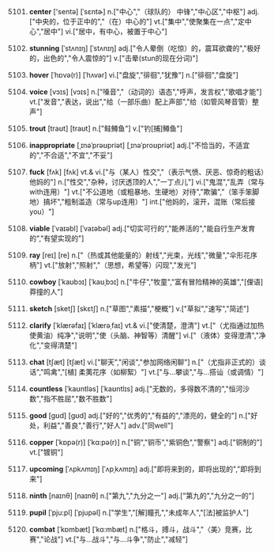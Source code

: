 5101. **center**
['sentə]  [ˈsɛntɚ]
n.["中心","（球队的） 中锋","中心区","中枢"]  adj.["中央的，位于正中的","（在）中心的"]  vt.["集中","使聚集在一点","定中心","居中"]  vi.["居中，有中心，被置于中心"]  

5102. **stunning**
[ˈstʌnɪŋ]  [ˈstʌnɪŋ]
adj.["令人晕倒（吃惊）的，震耳欲聋的","极好的，出色的","令人震惊的"]  v.["击晕(stun的现在分词)"]  

5103. **hover**
[ˈhɒvə(r)]  [ˈhʌvər]
vi.["盘旋","徘徊","犹豫"]  n.["徘徊","盘旋"]  

5104. **voice**
[vɔɪs]  [vɔɪs]
n.["嗓音","（动词的）语态","呼声，发言权","歌唱才能"]  vt.["发音","表达，说出","给（一部乐曲）配上声部","给（如管风琴音管）整声"]  

5105. **trout**
[traʊt]  [traʊt]
n.["鲑鳟鱼"]  v.["钓[捕]鳟鱼"]  

5106. **inappropriate**
[ˌɪnəˈprəʊpriət]  [ˌɪnəˈproʊpriət]
adj.["不恰当的，不适宜的","不合适","不宜","不妥"]  

5107. **fuck**
[fʌk]  [fʌk]
vt.& vi.["与（某人）性交","（表示气愤、厌恶、惊奇的粗话）他妈的"]  n.["性交","杂种，讨厌透顶的人","一丁点儿"]  vi.["鬼混","乱弄（常与with连用）"]  vt.["不公道地（或粗暴地、生硬地）对待","欺骗","（笨手笨脚地）搞坏","粗制滥造（常与up连用）"]  int.["他妈的，滚开，混账（常后接you）"]  

5108. **viable**
[ˈvaɪəbl]  [ˈvaɪəbəl]
adj.["切实可行的","能养活的","能自行生产发育的","有望实现的"]  

5109. **ray**
[reɪ]  [re]
n.["（热或其他能量的）射线","光束，光线","微量","伞形花序柄"]  vt.["放射","照射","（思想，希望等）闪现","发光"]  

5110. **cowboy**
[ˈkaʊbɔɪ]  [ˈkaʊˌbɔɪ]
n.["牛仔","牧童","富有冒险精神的英雄","[俚语]莽撞的人"]  

5111. **sketch**
[sketʃ]  [skɛtʃ]
n.["草图","素描","梗概"]  v.["草拟","速写","简述"]  

5112. **clarify**
[ˈklærəfaɪ]  [ˈklærəˌfaɪ]
vt.& vi.["使清楚，澄清"]  vt.["（尤指通过加热使黄油）纯净","说明","使（头脑、神智等）清醒"]  vi.["（液体）变得澄清","净化","变得清楚"]  

5113. **chat**
[tʃæt]  [tʃæt]
vi.["聊天","闲谈","参加网络闲聊"]  n.["（尤指非正式的）谈话","鸣禽","[植] 柔荑花序（如柳絮）"]  vt.["与…攀谈","与…搭讪（或调情）"]  

5114. **countless**
[ˈkaʊntləs]  [ˈkaʊntlɪs]
adj.["无数的，多得数不清的","恒河沙数","指不胜屈","数不胜数"]  

5115. **good**
[gʊd]  [ɡʊd]
adj.["好的","优秀的","有益的","漂亮的，健全的"]  n.["好处，利益","善良","善行","好人"]  adv.["同well"]  

5116. **copper**
[ˈkɒpə(r)]  [ˈkɑ:pə(r)]
n.["铜","铜币","紫铜色","警察"]  adj.["铜制的"]  vt.["镀铜"]  

5117. **upcoming**
[ˈʌpkʌmɪŋ]  [ˈʌpˌkʌmɪŋ]
adj.["即将来到的，即将出现的","即将到来"]  

5118. **ninth**
[naɪnθ]  [naɪnθ]
n.["第九","九分之一"]  adj.["第九的","九分之一的"]  

5119. **pupil**
[ˈpju:pl]  [ˈpjupəl]
n.["学生","[解]瞳孔","未成年人","[法]被监护人"]  

5120. **combat**
[ˈkɒmbæt]  [ˈkɑ:mbæt]
n.["格斗，搏斗，战斗","〈美〉竞赛，比赛","论战"]  vt.["与…战斗","与…斗争","防止","减轻"]  

